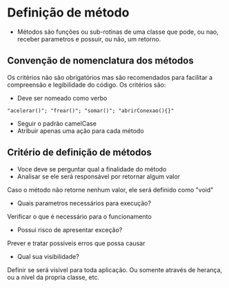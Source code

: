 # Definição de método

- Métodos são funções ou sub-rotinas de uma classe que pode, ou nao, receber parametros e possuir, ou não, um retorno.

## Convenção de nomenclatura dos métodos

Os critérios não são obrigatórios mas são recomendados para facilitar a compreensão e legibilidade do código. Os critérios são:
- Deve ser nomeado como verbo
```
"acelerar()"; "frear()"; "somar()"; "abrirConexao(){}"
```
- Seguir o padrão camelCase
- Atribuir apenas uma ação para cada método

## Critério de definição de métodos
- Voce deve se perguntar qual a finalidade do método
- Analisar se ele será responsável por retornar algum valor

Caso o método não retorne nenhum valor, ele será definido como "void"

- Quais parametros necessários para execução?

Verificar o que é necessário para o funcionamento

- Possui risco de apresentar exceção?

Prever e tratar possiveis erros que possa causar

- Qual sua visibilidade?

Definir se será visivel para toda aplicação. Ou somente através de herança, ou a nível da propria classe, etc.